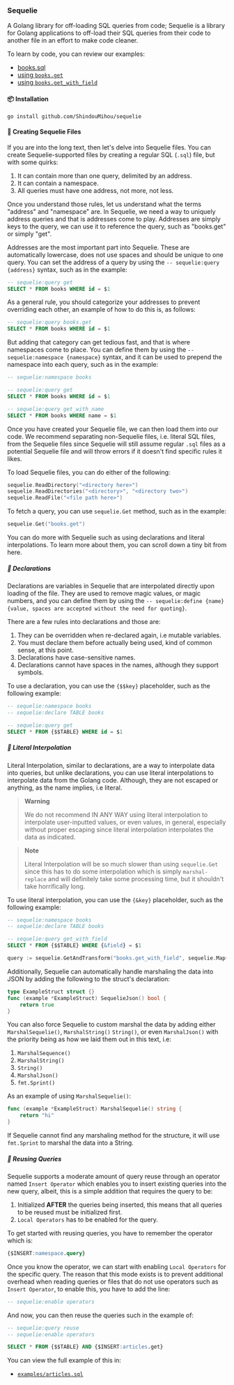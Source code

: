 ### Sequelie

A Golang library for off-loading SQL queries from code; Sequelie is a library for Golang applications to off-load their 
SQL queries from their code to another file in an effort to make code cleaner.

To learn by code, you can review our examples:
- [books.sql](examples/books.sql)
- [using `books.get`](examples/get)
- [using `books.get_with_field`](examples/get-with-field)

#### 📦 Installation
```shell
go install github.com/ShindouMihou/sequelie
```

#### 💭 Creating Sequelie Files

If you are into the long text, then let's delve into Sequelie files. You can create Sequelie-supported files by 
creating a regular SQL (`.sql`) file, but with some quirks:
1. It can contain more than one query, delimited by an address.
2. It can contain a namespace.
3. All queries must have one address, not more, not less.

Once you understand those rules, let us understand what the terms "address" and "namespace" are. In Sequelie, we need 
a way to uniquely address queries and that is addresses come to play. Addresses are simply keys to the query, we can use 
it to reference the query, such as "books.get" or simply "get".

Addresses are the most important part into Sequelie. These are automatically lowercase, does not use spaces and 
should be unique to one query. You can set the address of a query by using the `-- sequelie:query {address}` 
syntax, such as in the example:
```sql
-- sequelie:query get
SELECT * FROM books WHERE id = $1 
```

As a general rule, you should categorize your addresses to prevent overriding each other, an example of how to do this 
is, as follows:
```sql
-- sequelie:query books.get
SELECT * FROM books WHERE id = $1 
```

But adding that category can get tedious fast, and that is where namespaces come to place. You can define them by using 
the `-- sequelie:namespace {namespace}` syntax, and it can be used to prepend the namespace into each query, such as 
in the example:
```sql
-- sequelie:namespace books

-- sequelie:query get
SELECT * FROM books WHERE id = $1 

-- sequelie:query get_with_name
SELECT * FROM books WHERE name = $1
```

Once you have created your Sequelie file, we can then load them into our code.  We recommend separating non-Sequelie files,
i.e. literal SQL files, from the Sequelie files since Sequelie will still assume regular `.sql` files as a potential 
Sequelie file and will throw errors if it doesn't find specific rules it likes.

To load Sequelie files, you can do either of the following:
```go
sequelie.ReadDirectory("<directory here>")
sequelie.ReadDirectories("<directory>", "<directory two>")
sequelie.ReadFile("<file path here>")
```

To fetch a query, you can use `sequelie.Get` method, such as in the example:
```go
sequelie.Get("books.get")
```

You can do more with Sequelie such as using declarations and literal interpolations. To learn more about them, you can
scroll down a tiny bit from here.

##### 🔬 Declarations

Declarations are variables in Sequelie that are interpolated directly upon loading of the file. They are used to 
remove magic values, or magic numbers, and you can define them by using the 
`-- sequelie:define {name} {value, spaces are accepted without the need for quoting}`.

There are a few rules into declarations and those are:
1. They can be overridden when re-declared again, i.e mutable variables.
2. You must declare them before actually being used, kind of common sense, at this point.
3. Declarations have case-sensitive names.
4. Declarations cannot have spaces in the names, although they support symbols.

To use a declaration, you can use the `{$$key}` placeholder, such as the following example:
```sql
-- sequelie:namespace books
-- sequelie:declare TABLE books

-- sequelie:query get
SELECT * FROM {$$TABLE} WHERE id = $1 
```

##### 🔬 Literal Interpolation

Literal Interpolation, similar to declarations, are a way to interpolate data into queries, but unlike declarations, you can 
use literal interpolations to interpolate data from the Golang code. Although, they are not escaped or anything, as the name 
implies, i.e literal. 

> **Warning**
> 
> We do not recommend IN ANY WAY using literal interpolation to interpolate user-inputted values, or even values, in general, 
> especially without proper escaping since literal interpolation interpolates the data as indicated.

> **Note**
> 
> Literal Interpolation will be so much slower than using `sequelie.Get` since this has to do some interpolation which 
> is simply `marshal-replace` and will definitely take some processing time, but it shouldn't take horrifically long.

To use literal interpolation, you can use the `{&key}` placeholder, such as the following example:
```sql
-- sequelie:namespace books
-- sequelie:declare TABLE books

-- sequelie:query get_with_field
SELECT * FROM {$$TABLE} WHERE {&field} = $1 
```
```go
query := sequelie.GetAndTransform("books.get_with_field", sequelie.Map{"field":"id"})
```

Additionally, Sequelie can automatically handle marshaling the data into JSON by adding the following 
to the struct's declaration:
```go
type ExampleStruct struct {}
func (example *ExampleStruct) SequelieJson() bool {
	return true
}
```

You can also force Sequelie to custom marshal the data by adding either `MarshalSequelie()`, `MarshalString()` `String()`, or even `MarshalJson()` 
with the priority being as how we laid them out in this text, i.e:
1. `MarshalSequence()`
2. `MarshalString()`
3. `String()`
4. `MarshalJson()`
5. `fmt.Sprint()`

As an example of using `MarshalSequelie()`:
```go
func (example *ExampleStruct) MarshalSequelie() string {
    return "hi"
}
```

If Sequelie cannot find any marshaling method for the structure, it will use `fmt.Sprint` to marshal the data into a String.

##### 🔬 Reusing Queries

Sequelie supports a moderate amount of query reuse through an operator named `Insert Operator` which enables you to insert 
existing queries into the new query, albeit, this is a simple addition that requires the query to be:
1. Initialized **AFTER** the queries being inserted, this means that all queries to be reused must be initialized first.
2. `Local Operators` has to be enabled for the query.

To get started with reusing queries, you have to remember the operator which is:
```sql
{$INSERT:namespace.query}
```

Once you know the operator, we can start with enabling `Local Operators` for the specific query. The reason that this mode exists 
is to prevent additional overhead when reading queries or files that do not use operators such as `Insert Operator`, to enable this, 
you have to add the line:
```sql
-- sequelie:enable operators
```

And now, you can then reuse the queries such in the example of:
```sql
-- sequelie:query reuse
-- sequelie:enable operators

SELECT * FROM {$$TABLE} AND {$INSERT:articles.get}
```

You can view the full example of this in:
- [`examples/articles.sql`](examples/articles.sql)
